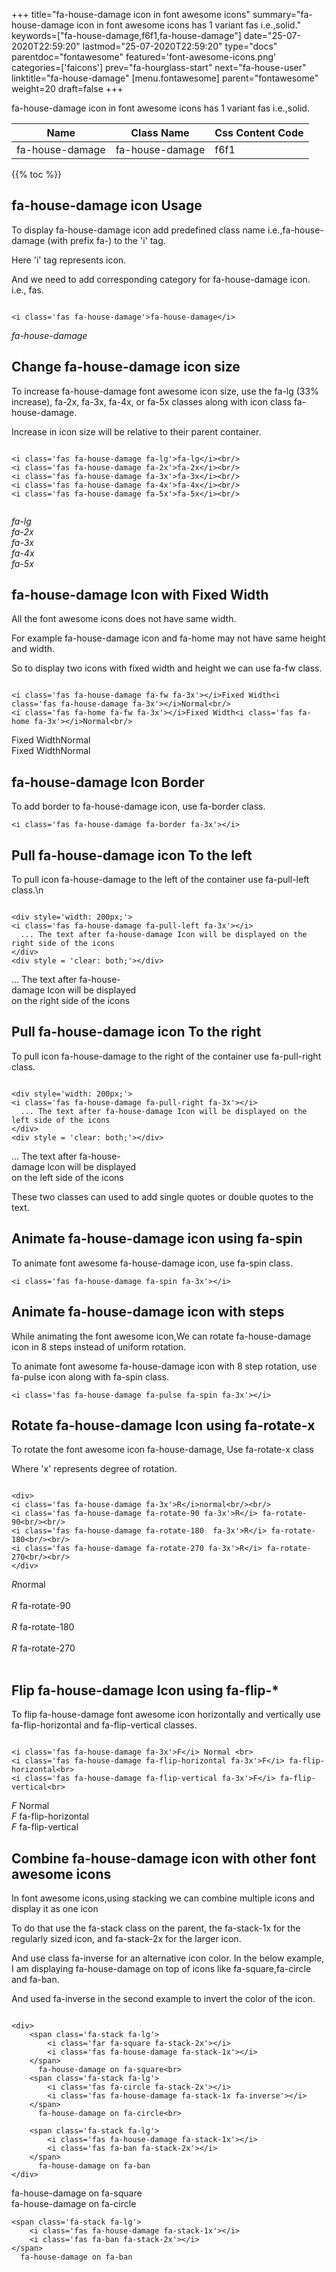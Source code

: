 +++
title="fa-house-damage icon in font awesome icons"
summary="fa-house-damage icon in font awesome icons has 1 variant fas i.e.,solid."
keywords=["fa-house-damage,f6f1,fa-house-damage"]
date="25-07-2020T22:59:20"
lastmod="25-07-2020T22:59:20"
type="docs"
parentdoc="fontawesome"
featured='font-awesome-icons.png'
categories=['faicons']
prev="fa-hourglass-start"
next="fa-house-user"
linktitle="fa-house-damage"
[menu.fontawesome]
parent="fontawesome"
weight=20
draft=false
+++


fa-house-damage icon in font awesome icons has 1 variant fas i.e.,solid.

<div class='table-responsive'><table class='table'><thead><tr><th>Name</th><th>Class Name</th><th>Css Content Code</th></tr></thead><tbody><tr><td>fa-house-damage</td><td>fa-house-damage</td><td>f6f1</td></tr></tbody></table></div>


{{% toc %}}


## fa-house-damage icon Usage

To display fa-house-damage icon add predefined class name i.e.,fa-house-damage (with prefix fa-) to the 'i' tag.

Here 'i' tag represents icon.

And we need to add corresponding category for fa-house-damage icon. i.e., fas.


```

<i class='fas fa-house-damage'>fa-house-damage</i>
```

<i class='fas fa-house-damage'>fa-house-damage</i>




## Change fa-house-damage icon size
To increase fa-house-damage font awesome icon size, use the fa-lg (33% increase), fa-2x, fa-3x, fa-4x, or fa-5x classes along with icon class fa-house-damage.

Increase in icon size will be relative to their parent container. 

```

<i class='fas fa-house-damage fa-lg'>fa-lg</i><br/>
<i class='fas fa-house-damage fa-2x'>fa-2x</i><br/>
<i class='fas fa-house-damage fa-3x'>fa-3x</i><br/>
<i class='fas fa-house-damage fa-4x'>fa-4x</i><br/>
<i class='fas fa-house-damage fa-5x'>fa-5x</i><br/>
            
```

<i class='fas fa-house-damage fa-lg'>fa-lg</i><br/>
<i class='fas fa-house-damage fa-2x'>fa-2x</i><br/>
<i class='fas fa-house-damage fa-3x'>fa-3x</i><br/>
<i class='fas fa-house-damage fa-4x'>fa-4x</i><br/>
<i class='fas fa-house-damage fa-5x'>fa-5x</i><br/>
            



## fa-house-damage Icon with Fixed Width 

All the font awesome icons does not have same width.

For example fa-house-damage icon and fa-home may not have same height and width.

So to display two icons with fixed width and height we can use fa-fw class.


```

<i class='fas fa-house-damage fa-fw fa-3x'></i>Fixed Width<i class='fas fa-house-damage fa-3x'></i>Normal<br/>
<i class='fas fa-home fa-fw fa-3x'></i>Fixed Width<i class='fas fa-home fa-3x'></i>Normal<br/>
```

<i class='fas fa-house-damage fa-fw fa-3x'></i>Fixed Width<i class='fas fa-house-damage fa-3x'></i>Normal<br/>
<i class='fas fa-home fa-fw fa-3x'></i>Fixed Width<i class='fas fa-home fa-3x'></i>Normal<br/>



## fa-house-damage Icon Border 

To add border to fa-house-damage icon, use fa-border class.


```
<i class='fas fa-house-damage fa-border fa-3x'></i>

```
<i class='fas fa-house-damage fa-border fa-3x'></i>





## Pull fa-house-damage icon To the left

To pull icon fa-house-damage to the left of the container use fa-pull-left class.\n

```

<div style='width: 200px;'>
<i class='fas fa-house-damage fa-pull-left fa-3x'></i>
  ... The text after fa-house-damage Icon will be displayed on the right side of the icons
</div>
<div style = 'clear: both;'></div>
```

<div style='width: 200px;'>
<i class='fas fa-house-damage fa-pull-left fa-3x'></i>
  ... The text after fa-house-damage Icon will be displayed on the right side of the icons
</div>
<div style = 'clear: both;'></div>




## Pull fa-house-damage icon To the right
To pull icon fa-house-damage to the right of the container use fa-pull-right class.

```

<div style='width: 200px;'>
<i class='fas fa-house-damage fa-pull-right fa-3x'></i>
  ... The text after fa-house-damage Icon will be displayed on the left side of the icons
</div>
<div style = 'clear: both;'></div>
```

<div style='width: 200px;'>
<i class='fas fa-house-damage fa-pull-right fa-3x'></i>
  ... The text after fa-house-damage Icon will be displayed on the left side of the icons
</div>
<div style = 'clear: both;'></div>

These two classes can used to add single quotes or double quotes to the text.


## Animate fa-house-damage icon using fa-spin
To animate font awesome fa-house-damage icon, use fa-spin class.

```
<i class='fas fa-house-damage fa-spin fa-3x'></i>
```
<i class='fas fa-house-damage fa-spin fa-3x'></i>




## Animate fa-house-damage icon with steps
While animating the font awesome icon,We can rotate fa-house-damage icon in 8 steps instead of uniform rotation.

To animate font awesome fa-house-damage icon with 8 step rotation, use fa-pulse icon along with fa-spin class.


```
<i class='fas fa-house-damage fa-pulse fa-spin fa-3x'></i>

```
<i class='fas fa-house-damage fa-pulse fa-spin fa-3x'></i>





## Rotate fa-house-damage Icon using fa-rotate-x
To rotate the font awesome icon fa-house-damage, Use fa-rotate-x class

Where 'x' represents degree of rotation.


```

<div>
<i class='fas fa-house-damage fa-3x'>R</i>normal<br/><br/>
<i class='fas fa-house-damage fa-rotate-90 fa-3x'>R</i> fa-rotate-90<br/><br/> 
<i class='fas fa-house-damage fa-rotate-180  fa-3x'>R</i> fa-rotate-180<br/><br/> 
<i class='fas fa-house-damage fa-rotate-270 fa-3x'>R</i> fa-rotate-270<br/><br/>
</div>
```

<div>
<i class='fas fa-house-damage fa-3x'>R</i>normal<br/><br/>
<i class='fas fa-house-damage fa-rotate-90 fa-3x'>R</i> fa-rotate-90<br/><br/> 
<i class='fas fa-house-damage fa-rotate-180  fa-3x'>R</i> fa-rotate-180<br/><br/> 
<i class='fas fa-house-damage fa-rotate-270 fa-3x'>R</i> fa-rotate-270<br/><br/>
</div>




## Flip fa-house-damage Icon using fa-flip-*
To flip fa-house-damage font awesome icon horizontally and vertically use fa-flip-horizontal and fa-flip-vertical classes. 

```

<i class='fas fa-house-damage fa-3x'>F</i> Normal <br>
<i class='fas fa-house-damage fa-flip-horizontal fa-3x'>F</i> fa-flip-horizontal<br>
<i class='fas fa-house-damage fa-flip-vertical fa-3x'>F</i> fa-flip-vertical<br>
```

<i class='fas fa-house-damage fa-3x'>F</i> Normal <br>
<i class='fas fa-house-damage fa-flip-horizontal fa-3x'>F</i> fa-flip-horizontal<br>
<i class='fas fa-house-damage fa-flip-vertical fa-3x'>F</i> fa-flip-vertical<br>




## Combine fa-house-damage icon with other font awesome icons
In font awesome icons,using stacking we can combine multiple icons and display it as one icon 

To do that use the fa-stack class on the parent, the fa-stack-1x for the regularly sized icon, and fa-stack-2x for the larger icon.

And use class fa-inverse for an alternative icon color. 
In the below example, I am displaying fa-house-damage on top of icons like fa-square,fa-circle and fa-ban.

And used fa-inverse in the second example to invert the color of the icon.

```

<div>
    <span class='fa-stack fa-lg'>
        <i class='far fa-square fa-stack-2x'></i>
        <i class='fas fa-house-damage fa-stack-1x'></i>
    </span>
      fa-house-damage on fa-square<br>
    <span class='fa-stack fa-lg'>
        <i class='fas fa-circle fa-stack-2x'></i>
        <i class='fas fa-house-damage fa-stack-1x fa-inverse'></i>
    </span>
      fa-house-damage on fa-circle<br>

    <span class='fa-stack fa-lg'>
        <i class='fas fa-house-damage fa-stack-1x'></i>
        <i class='fas fa-ban fa-stack-2x'></i>
    </span>
      fa-house-damage on fa-ban
</div>
```

<div>
    <span class='fa-stack fa-lg'>
        <i class='far fa-square fa-stack-2x'></i>
        <i class='fas fa-house-damage fa-stack-1x'></i>
    </span>
      fa-house-damage on fa-square<br>
    <span class='fa-stack fa-lg'>
        <i class='fas fa-circle fa-stack-2x'></i>
        <i class='fas fa-house-damage fa-stack-1x fa-inverse'></i>
    </span>
      fa-house-damage on fa-circle<br>

    <span class='fa-stack fa-lg'>
        <i class='fas fa-house-damage fa-stack-1x'></i>
        <i class='fas fa-ban fa-stack-2x'></i>
    </span>
      fa-house-damage on fa-ban
</div>






